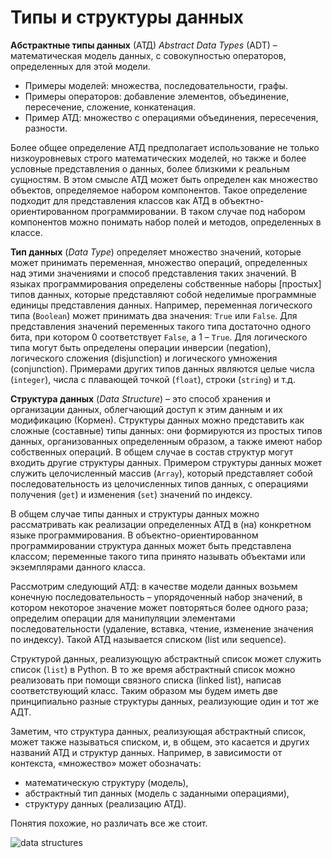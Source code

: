 # Типы и структуры данных

**Абстрактные типы данных** (АТД) *Abstract Data Types* (ADT) – математическая модель данных, с совокупностью операторов, определенных для этой модели. 
- Примеры моделей: множества, последовательности, графы. 
- Примеры операторов: добавление элементов, объединение, пересечение, сложение, конкатенация. 
- Пример АТД: множество с операциями объединения, пересечения, разности. 

Более общее определение АТД предполагает использование не только низкоуровневых строго математических моделей, но также и более условные представления о данных, более близкими к реальным сущностям. В этом смысле АТД может быть определен как множество объектов, определяемое набором компонентов. Такое определение подходит для представления классов как АТД в объектно-ориентированном программировании. В таком случае под набором компонентов можно понимать набор полей и методов, определенных в классе.

**Тип данных** (*Data Type*) определяет множество значений, которые может принимать переменная, множество операций, определенных над этими значениями и способ представления таких значений. В языках программирования определены собственные наборы [простых] типов данных, которые представляют собой неделимые программные единицы представления данных. Например, переменная логического типа (`Boolean`) может принимать два значения: `True` или `False`. Для представления значений переменных такого типа достаточно одного бита, при котором $0$ соответствует `False`, а $1$ – `True`. Для логического типа могут быть определены операции инверсии (negation), логического сложения (disjunction) и логического умножения (conjunction). Примерами других типов данных являются целые числа (`integer`), числа с плавающей точкой (`float`), строки (`string`) и т.д.

**Структура данных** (*Data Structure*) – это способ хранения и организации данных, облегчающий доступ к этим данным и их модификацию (Кормен).  Структуры данных можно представить как сложные (составные) типы данных: они формируются из простых типов данных, организованных определенным образом, а также имеют набор собственных операций. В общем случае в состав структур могут входить другие структуры данных. Примером структуры данных может служить целочисленный массив (`Array`), который представляет собой последовательность из целочисленных типов данных, с операциями получения (`get`) и изменения (`set`) значений по индексу.

В общем случае типы данных и структуры данных можно рассматривать как реализации определенных АТД в (на) конкретном языке программирования. В объектно-ориентированном программировании структура данных может быть представлена классом; переменные такого типа принято называть объектами или экземплярами данного класса.

Рассмотрим следующий АТД: в качестве модели данных возьмем конечную последовательность – упорядоченный набор значений, в котором некоторое значение может повторяться более одного раза; определим операции для манипуляции элементами последовательности (удаление, вставка, чтение, изменение значения по индексу). Такой АТД называется списком (list или sequence).

Структурой данных, реализующую абстрактный список может служить список (`list`) в Python. В то же время абстрактный список можно реализовать при помощи связного списка (linked list), написав соответствующий класс. Таким образом мы будем иметь две принципиально разные структуры данных, реализующие один и тот же АДТ.

Заметим, что структура данных, реализующая абстрактный список, может также называться списком, и, в общем, это касается и других названий АТД и структур данных. Например, в зависимости от контекста, «множество» может обозначать: 
- математическую структуру (модель),
- абстрактный тип данных (модель с заданными операциями),
- структуру данных (реализацию АТД).

Понятия похожие, но различать все же стоит. 

![data structures](https://phoenixnap.com/kb/wp-content/uploads/2022/10/data-structures-types-classification.png)
